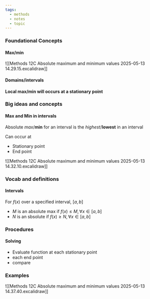 ```yaml
---
tags:
  - methods
  - notes
  - topic
---
```

### Foundational Concepts
#### Max/min
![[Methods 12C Absolute maximum and minimum values 2025-05-13 14.29.15.excalidraw]]

#### Domains/intervals

#### Local max/min will occurs at a stationary point


### Big ideas and concepts

#### Max and Min in intervals
Absolute *max*/**min** for an interval is the *highest*/**lowest** in an interval

Can occur at 
- Stationary point
- End point

![[Methods 12C Absolute maximum and minimum values 2025-05-13 14.32.10.excalidraw]]


### Vocab and definitions
#### Intervals
For $f(x)$ over a specified interval, $[a, b]$
- $M$ is an absolute max if $f(x)\leq M, \forall x\in [a, b]$ 
- $N$ is an sbsolute if $f(x)\geq N, \forall x \in [a, b]$ 

### Procedures
#### Solving
- Evaluate function at each stationary point
- each end point
- compare
### Examples
![[Methods 12C Absolute maximum and minimum values 2025-05-13 14.37.40.excalidraw]]





